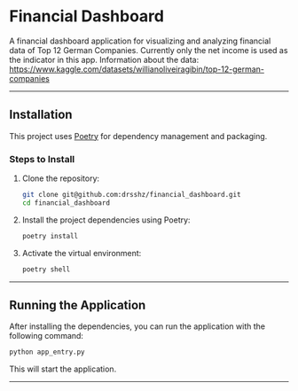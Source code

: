 
# Financial Dashboard

A financial dashboard application for visualizing and analyzing financial data of Top 12 German Companies. Currently only the net income is used as the indicator in this app. Information about the data: https://www.kaggle.com/datasets/willianoliveiragibin/top-12-german-companies

---

## Installation

This project uses [Poetry](https://python-poetry.org/) for dependency management and packaging.


### Steps to Install

1. Clone the repository:
   ```bash
   git clone git@github.com:drsshz/financial_dashboard.git
   cd financial_dashboard
   ```

2. Install the project dependencies using Poetry:
   ```bash
   poetry install
   ```

3. Activate the virtual environment:
   ```bash
   poetry shell
   ```

---

## Running the Application

After installing the dependencies, you can run the application with the following command:

```bash
python app_entry.py
```

This will start the application.

---


